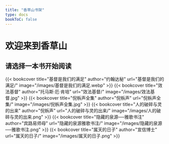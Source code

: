 ```yaml
---
title: "香草山书架"
type: docs
bookToC: false
---
```


# 欢迎来到香草山

## 请选择一本书开始阅读

<div class="book-shelf">
{{< bookcover title="基督是我们的满足" author="约翰达秘" url="基督是我们的满足/" image="/images/基督是我们的满足.webp" >}}
{{< bookcover title="效法基督" author="托马斯·厄·肯培" url="效法基督/" image="/images/效法基督.jpg" >}}
{{< bookcover title="倪柝声全集" author="倪柝声" url="倪柝声全集/" image="/images/倪柝声全集.jpg" >}}
{{< bookcover title="人的破碎与灵的出来" author="倪柝声" url="人的破碎与灵的出来/" image="/images/人的破碎与灵的出来.png" >}}
{{< bookcover title="隐藏的泉源──雅歌书注" author="宾路易师母" url="隐藏的泉源雅歌书注/" image="/images/隐藏的泉源──雅歌书注.png" >}}
{{< bookcover title="属天的日子" author="宣信博士" url="属天的日子/" image="/images/属天的日子.png" >}}
</div>
